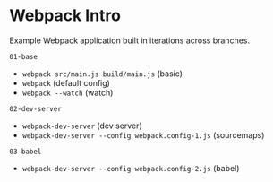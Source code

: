 # Webpack Intro

Example Webpack application built in iterations across branches.

`01-base`

* `webpack src/main.js build/main.js` (basic)
* `webpack` (default config)
* `webpack --watch` (watch)

`02-dev-server`

* `webpack-dev-server` (dev server)
* `webpack-dev-server --config webpack.config-1.js` (sourcemaps)

`03-babel`

* `webpack-dev-server --config webpack.config-2.js` (babel)
